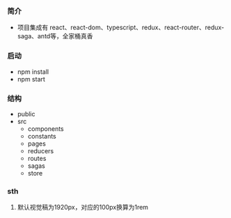 ### 简介
* 项目集成有 react、react-dom、typescript、redux、react-router、redux-saga、antd等，全家桶真香

### 启动
* npm install
* npm start

### 结构
* public
* src
  - components
  - constants
  - pages
  - reducers
  - routes
  - sagas
  - store



### sth
1. 默认视觉稿为1920px，对应的100px换算为1rem